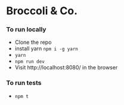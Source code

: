 # Broccoli & Co.

### To run locally
- Clone the repo
- install yarn ```npm i -g yarn```
- ```yarn```
- ```npm run dev```
- Visit http://localhost:8080/ in the browser


### To run tests
- ```npm t```


